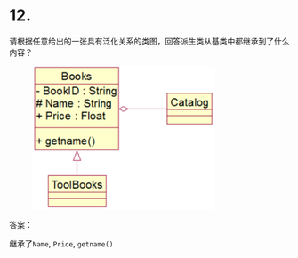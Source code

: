 # 12.

请根据任意给出的一张具有泛化关系的类图，回答派生类从基类中都继承到了什么内容？

<figure><img src="../.gitbook/assets/image (14).png" alt=""><figcaption></figcaption></figure>

答案：

继承了`Name`, `Price`, `getname()`
